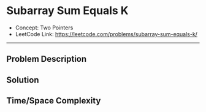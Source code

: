 # Subarray Sum Equals K

- Concept: Two Pointers
- LeetCode Link: https://leetcode.com/problems/subarray-sum-equals-k/

---

## Problem Description

## Solution

## Time/Space Complexity

